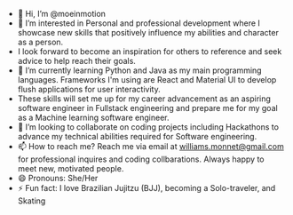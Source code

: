 - 👋 Hi, I’m @moeinmotion
- 👀 I’m interested in Personal and professional development where I showcase new skills that positively influence my abilities and character as a person.
-    I look forward to become an inspiration for others to reference and seek advice to help reach their goals.
- 🌱 I’m currently learning Python and Java as my main programming languages. Frameworks I'm using are React and Material UI to develop flush applications for user interactivity.
-  These skills will set me up for my career advancement as an aspiring software engineer in Fullstack engineering and prepare me for my goal as a Machine learning software engineer.
- 💞️ I’m looking to collaborate on coding projects including Hackathons to advance my technical abilities required for Software engineering.
- 📫 How to reach me? Reach me via email at williams.monnet@gmail.com for professional inquires and coding collbarations. Always happy to meet new, motivated people.
- 😄 Pronouns: She/Her
- ⚡ Fun fact: I love Brazilian Jujitzu (BJJ), becoming a Solo-traveler, and Skating

<!---
moeinmotion/moeinmotion is a ✨ special ✨ repository because its `README.md` (this file) appears on your GitHub profile.
You can click the Preview link to take a look at your changes.
--->
